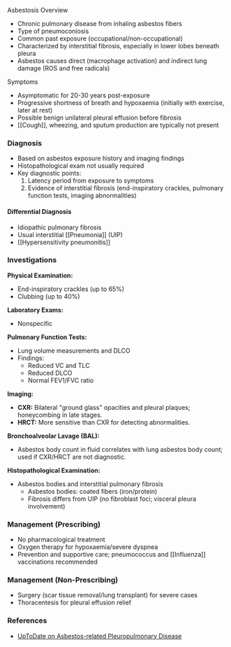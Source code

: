 Asbestosis Overview
- Chronic pulmonary disease from inhaling asbestos fibers
- Type of pneumoconiosis
- Common past exposure (occupational/non-occupational)
- Characterized by interstitial fibrosis, especially in lower lobes beneath pleura
- Asbestos causes direct (macrophage activation) and indirect lung damage (ROS and free radicals)

Symptoms
- Asymptomatic for 20-30 years post-exposure
- Progressive shortness of breath and hypoxaemia (initially with exercise, later at rest)
- Possible benign unilateral pleural effusion before fibrosis
- [[Cough]], wheezing, and sputum production are typically not present

### Diagnosis
- Based on asbestos exposure history and imaging findings
- Histopathological exam not usually required
- Key diagnostic points:
  1. Latency period from exposure to symptoms
  2. Evidence of interstitial fibrosis (end-inspiratory crackles, pulmonary function tests, imaging abnormalities)

#### Differential Diagnosis
- Idiopathic pulmonary fibrosis
- Usual interstitial [[Pneumonia]] (UIP)
- [[Hypersensitivity pneumonitis]]

### Investigations

**Physical Examination:**
- End-inspiratory crackles (up to 65%)
- Clubbing (up to 40%)

**Laboratory Exams:**
- Nonspecific

**Pulmonary Function Tests:**
- Lung volume measurements and DLCO
- Findings:
  - Reduced VC and TLC
  - Reduced DLCO
  - Normal FEV1/FVC ratio

**Imaging:**
- **CXR:** Bilateral "ground glass" opacities and pleural plaques; honeycombing in late stages.
- **HRCT:** More sensitive than CXR for detecting abnormalities.

**Bronchoalveolar Lavage (BAL):**
- Asbestos body count in fluid correlates with lung asbestos body count; used if CXR/HRCT are not diagnostic.

**Histopathological Examination:**
- Asbestos bodies and interstitial pulmonary fibrosis
  - Asbestos bodies: coated fibers (iron/protein)
  - Fibrosis differs from UIP (no fibroblast foci; visceral pleura involvement)

### Management (Prescribing)
- No pharmacological treatment
- Oxygen therapy for hypoxaemia/severe dyspnea
- Prevention and supportive care; pneumococcus and [[Influenza]] vaccinations recommended

### Management (Non-Prescribing)
- Surgery (scar tissue removal/lung transplant) for severe cases
- Thoracentesis for pleural effusion relief

### References
- [UpToDate on Asbestos-related Pleuropulmonary Disease](https://www.uptodate.com/contents/asbestos-related-pleuropulmonary-disease?search=asbestosis&source=search_result&selectedTitle=1~77&usage_type=default&display_rank=1)